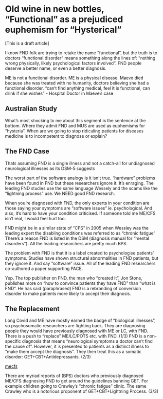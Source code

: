 # Old wine in new bottles, “Functional” as a prejudiced euphemism for “Hysterical”

[This is a draft article]

I know FND folk are trying to retake the name “functional”, but the truth is to doctors “functional disorder” means something along the lines of: “nothing wrong physically, likely psychological factors involved”. FND people deserve a better name, or even a better diagnosis.

ME is not a functional disorder. ME is a physical disease. Maeve died because she was treated with no humanity, doctors believing she had a functional disorder. “can’t find anything medical, feel it is functional, can drink if she wishes” - Hospital Doctor in Maeve’s case

## Australian Study
What’s most shocking to me about this segment is the sentence at the bottom. Where they admit FND and MUS are used as euphemisms for “hysteria”. When are we going to stop ridiculing patients for diseases medicine is to incompetent to diagnose or explain?

## The FND Case
Thats assuming FND is a single illness and not a catch-all for undiagnosed neurological illnesses as its DSM-5 suggests

The worst part of the software analogy is it isn’t true. “hardware” problems have been found in FND but these researchers ignore it. It’s enraging. The leading FND studies use the same language Wessely and the scams like the “lightning process” use. We NEED good FND research.

When you’re diagnosed with FND, the only experts in your condition are those saying your symptoms are “software issues” ie. psychological. And also, it’s hard to have your condition criticised. If someone told me ME/CFS isn’t real, I would feel hurt too.

FND might be in a similar state of “CFS” in 2005 when Wessley was the leading expert the disabling conditions was referred to as “chronic fatigue” There’s a reason FND is listed in the DSM (diagnosis manual for “mental disorders”). All the leading researchers are pretty much BPS.

The problem with FND is that it is a label created to psychologise patients’ symptoms. Studies have shown structural abnormalities in FND patients, but they ignore it. And say “software” issue. All of the leading FND researchers co-authored a paper supporting PACE.

Yep. The top publisher on FND, the man who “created it”, Jon Stone, publishes more on “how to convince patients they have FND” than “what is FND”. He has said (paraphrased) FND is a rebranding of conversion disorder to make patients more likely to accept their diagnosis.

## The Replacement
Long Covid and ME have mostly earned the badge of “biological illnesses”, so psychosomatic researchers are fighting back. They are diagnosing people they would have previously diagnosed with ME or LC, with FND. There is a push to “replace” ME/LC/POTS etc. with FND. (1/3)
FND is a non-specific diagnosis that means “neurological symptoms a doctor can’t find the cause of”. However, it is presented to patients as a distinct illness to “make them accept the diagnosis”. They then treat this as a somatic disorder: GET+CBT+Antidepressants. (2/3)

[mecfs](https://x.com/yann_mecfs)

There are myriad reports of (BPS) doctors who previously diagnosed ME/CFS diagnosing FND to get around the guidelines banning GET. For example children going to Crawley’s “chronic fatigue” clinic. The same Crawley who is a notorious proponent of GET+CBT+Lightning Process. (3/3)